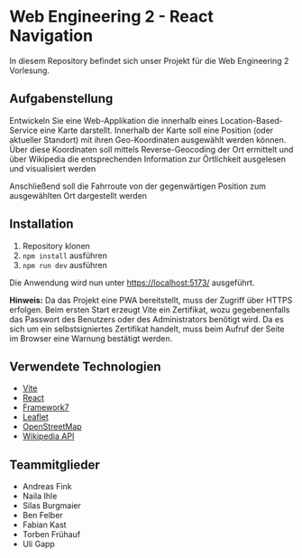 # Web Engineering 2 - React Navigation

In diesem Repository befindet sich unser Projekt für die Web Engineering 2 Vorlesung.

## Aufgabenstellung

Entwickeln Sie eine Web-Applikation die innerhalb eines Location-Based-Service eine Karte darstellt.
Innerhalb der Karte soll eine Position (oder aktueller Standort) mit ihren Geo-Koordinaten ausgewählt
werden können. Über diese Koordinaten soll mittels Reverse-Geocoding der Ort ermittelt und über
Wikipedia die entsprechenden Information zur Örtlichkeit ausgelesen und visualisiert werden

Anschließend soll die Fahrroute von der gegenwärtigen Position zum ausgewählten Ort dargestellt
werden

## Installation

1. Repository klonen
2. `npm install` ausführen
3. `npm run dev` ausführen

Die Anwendung wird nun unter [https://localhost:5173/](https://localhost:5173/) ausgeführt.

**Hinweis:** Da das Projekt eine PWA bereitstellt, muss der Zugriff über HTTPS erfolgen. Beim ersten Start erzeugt Vite ein Zertifikat, wozu gegebenenfalls das Passwort des Benutzers oder des Administrators benötigt wird. Da es sich um ein selbstsigniertes Zertifikat handelt, muss beim Aufruf der Seite im Browser eine Warnung bestätigt werden.

## Verwendete Technologien

- [Vite](https://vitejs.dev/)
- [React](https://reactjs.org/)
- [Framework7](https://framework7.io/react/)
- [Leaflet](https://leafletjs.com/)
- [OpenStreetMap](https://www.openstreetmap.org/)
- [Wikipedia API](https://www.mediawiki.org/wiki/API:Main_page)

## Teammitglieder

- Andreas Fink
- Naila Ihle
- Silas Burgmaier
- Ben Felber
- Fabian Kast
- Torben Frühauf
- Uli Gapp
